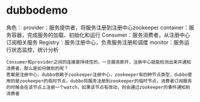 # dubbodemo
角色：
	provider：服务提供者，将服务注册到注册中心zookeeper
	container：服务容器，完成服务的加载、初始化和运行
	Consumer：服务消费者，从注册中心订阅相关服务
	Registry：服务注册中心，负责服务注册和调度
	monitor：服务运行状态监控，统计分析
		
	Consumer和provider之间的连接是持续性的，一旦服务断开，注册中心就能检测出来并通知消费者，那么是如何做到的呢？
	答案是注册中心，dubbo依赖于zookeeper注册中心，zookeeper有四种节点类型，dubbo使用的是zookeeper的临时节点，dubbo将服务注册到zookeeper的临时节点，消费者订阅服务的时候会在该节点上注册一个watch，如果该节点有改动，则会通过zookeeper的事件通知到消费者
	